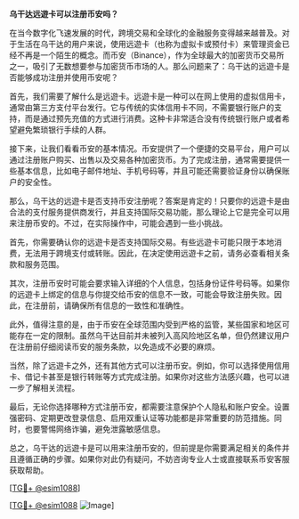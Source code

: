 **乌干达远遊卡可以注册币安吗？**

在当今数字化飞速发展的时代，跨境交易和全球化的金融服务变得越来越普及。对于生活在乌干达的用户来说，使用远遊卡（也称为虚拟卡或预付卡）来管理资金已经不再是一个陌生的概念。而币安（Binance），作为全球最大的加密货币交易所之一，吸引了无数想要参与加密货币市场的人。那么问题来了：乌干达的远遊卡是否能够成功注册并使用币安呢？

首先，我们需要了解什么是远遊卡。远遊卡是一种可以在网上使用的虚拟信用卡，通常由第三方支付平台发行。它与传统的实体信用卡不同，不需要银行账户的支持，而是通过预先充值的方式进行消费。这种卡非常适合没有传统银行账户或者希望避免繁琐银行手续的人群。

接下来，让我们看看币安的基本情况。币安提供了一个便捷的交易平台，用户可以通过注册账户购买、出售以及交易各种加密货币。为了完成注册，通常需要提供一些基本信息，比如电子邮件地址、手机号码等，并且可能还需要验证身份以确保账户的安全性。

那么，乌干达的远遊卡是否支持币安注册呢？答案是肯定的！只要你的远遊卡是由合法的支付服务提供商发行，并且支持国际交易功能，那么理论上它是完全可以用来注册币安的。不过，在实际操作中，可能会遇到一些小挑战。

首先，你需要确认你的远遊卡是否支持国际交易。有些远遊卡可能只限于本地消费，无法用于跨境支付或转账。因此，在决定使用远遊卡之前，请务必查看相关条款和服务范围。

其次，注册币安时可能会要求输入详细的个人信息，包括身份证件号码等。如果你的远遊卡上绑定的信息与你提交给币安的信息不一致，可能会导致注册失败。因此，在注册前，请确保所有信息的一致性和准确性。

此外，值得注意的是，由于币安在全球范围内受到严格的监管，某些国家和地区可能存在一定的限制。虽然乌干达目前并未被列入高风险地区名单，但仍然建议用户在注册前仔细阅读币安的服务条款，以免造成不必要的麻烦。

当然，除了远遊卡之外，还有其他方式可以注册币安。例如，你可以选择使用信用卡、借记卡甚至是银行转账等方式完成注册。如果你对这些方法感兴趣，也可以进一步了解相关流程。

最后，无论你选择哪种方式注册币安，都需要注意保护个人隐私和账户安全。设置强密码、定期更改登录信息、启用双重认证等功能都是非常重要的防范措施。同时，也要警惕网络诈骗，避免泄露敏感信息。

总之，乌干达的远遊卡是可以用来注册币安的，但前提是你需要满足相关的条件并且遵循正确的步骤。如果你对此仍有疑问，不妨咨询专业人士或直接联系币安客服获取帮助。

[[TG💪+ @esim1088](https://t.me/s/esim1088)]

[[TG💪+ @esim1088](https://t.me/s/esim1088) ![Image](https://i.postimg.cc/4NQfJmqS/Snipaste-2025-05-13-00-14-12.png)]